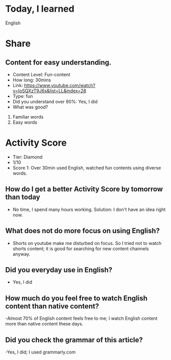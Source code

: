 # Today, I learned 
English

# Share
## Content for easy understanding.
- Content Level: Fun-content
- How long: 30mins
- Link: https://www.youtube.com/watch?v=IoSQXzT9J6s&list=LL&index=28
- Type: fun
- Did you understand over 80%:  Yes, I did
- What was good?
1. Familiar words
2. Easy words

# Activity Score
- Tier: Diamond
- 1/10 
- Score 1: Over 30min used English, watched fun contents using diverse words.

## How do I get a better Activity Score by tomorrow than today
- No time, I spend many hours working.
Solution: I don't have an idea right now.

## What does not do more focus on using English?
- Shorts on youtube make me disturbed on focus. So I tried not to watch shorts content; it is good for searching for new content channels anyway.

## Did you everyday use in English?
- Yes, I did

## How much do you feel free to watch English content than native content?
-Almost 70% of English content feels free to me; I watch English content more than native content these days.



## Did you check the grammar of this article?
-Yes, I did; I used grammarly.com 
